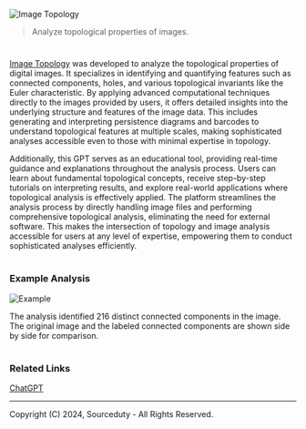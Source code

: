 ![Image Topology](https://github.com/user-attachments/assets/60393219-e1f5-456d-a22d-141abf6ffe79)

> Analyze topological properties of images.

#

[Image Topology](https://chatgpt.com/g/g-EmylGqvMl-image-topology) was developed to analyze the topological properties of digital images. It specializes in identifying and quantifying features such as connected components, holes, and various topological invariants like the Euler characteristic. By applying advanced computational techniques directly to the images provided by users, it offers detailed insights into the underlying structure and features of the image data. This includes generating and interpreting persistence diagrams and barcodes to understand topological features at multiple scales, making sophisticated analyses accessible even to those with minimal expertise in topology.

Additionally, this GPT serves as an educational tool, providing real-time guidance and explanations throughout the analysis process. Users can learn about fundamental topological concepts, receive step-by-step tutorials on interpreting results, and explore real-world applications where topological analysis is effectively applied. The platform streamlines the analysis process by directly handling image files and performing comprehensive topological analysis, eliminating the need for external software. This makes the intersection of topology and image analysis accessible for users at any level of expertise, empowering them to conduct sophisticated analyses efficiently.

#
### Example Analysis

![Example](https://github.com/user-attachments/assets/129f4d59-fa38-4fde-ab99-b2bd8c199d90)

The analysis identified 216 distinct connected components in the image. The original image and the labeled connected components are shown side by side for comparison.

#
### Related Links

[ChatGPT](https://github.com/sourceduty/ChatGPT)

***
Copyright (C) 2024, Sourceduty - All Rights Reserved.
